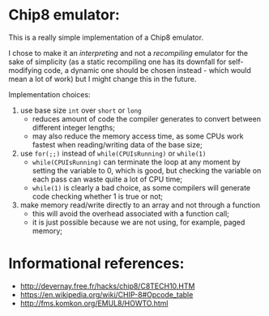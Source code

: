 # Chip8 emulator:

This is a really simple implementation of a Chip8 emulator.

I chose to make it an *interpreting* and not a *recompiling* emulator for the sake of simplicity (as a static recompiling 
one has its downfall for self-modifying code, a dynamic one should be chosen instead - which would mean a lot of work) 
but I might change this in the future.

Implementation choices:
   1. use base size `int` over `short` or `long` 
      - reduces amount of code the compiler generates to convert between different integer lengths;
      - may also reduce the memory access time, as some CPUs work fastest when reading/writing data of the base size;
   2. use `for(;;)` instead of `while(CPUIsRunning)` or `while(1)`
      - `while(CPUIsRunning)` can terminate the loop at any moment by setting the variable to 0, which is good,
      but checking the variable on each pass can waste quite a lot of CPU time;
      - `while(1)` is clearly a bad choice, as some compilers will generate code checking whether 1 is true or not;
   3. make memory read/write directly to an array and not through a function
      - this will avoid the overhead associated with a function call;
      - it is just possible because we are not using, for example, paged memory;

# Informational references:

   - http://devernay.free.fr/hacks/chip8/C8TECH10.HTM
   - https://en.wikipedia.org/wiki/CHIP-8#Opcode_table
   - http://fms.komkon.org/EMUL8/HOWTO.html
